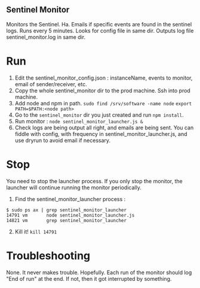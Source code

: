 ## Sentinel Monitor
Monitors the Sentinel. Ha.
Emails if specific events are found in the sentinel logs.
Runs every 5 minutes.
Looks for config file in same dir. Outputs log file sentinel_monitor.log in same dir.

# Run
1. Edit the sentinel_monitor_config.json : instanceName, events to monitor, email of sender/receiver, etc.
2. Copy the whole sentinel_monitor dir to the prod machine. Ssh into prod machine.
3. Add node and npm in path.
`sudo find /srv/software -name node`
`export PATH=$PATH:<node path>`
4. Go to the `sentinel_monitor` dir you just created and run `npm install`.
5. Run monitor : `node sentinel_monitor_launcher.js &`
6. Check logs are being output all right, and emails are being sent.
You can fiddle with config, with frequency in sentinel_monitor_launcher.js, and use dryrun to avoid email if necessary.


# Stop
You need to stop the launcher process. If you only stop the monitor, the launcher will continue running the monitor periodically.
1. Find the sentinel_monitor_launcher process :
```
$ sudo ps ax | grep sentinel_monitor_launcher
14791 vm       node sentinel_monitor_launcher.js
14821 vm       grep sentinel_monitor_launcher
```
2. Kill it!
`kill 14791`

# Troubleshooting
None. It never makes trouble. Hopefully.
Each run of the monitor should log "End of run" at the end. If not, then it got interrupted by something.
